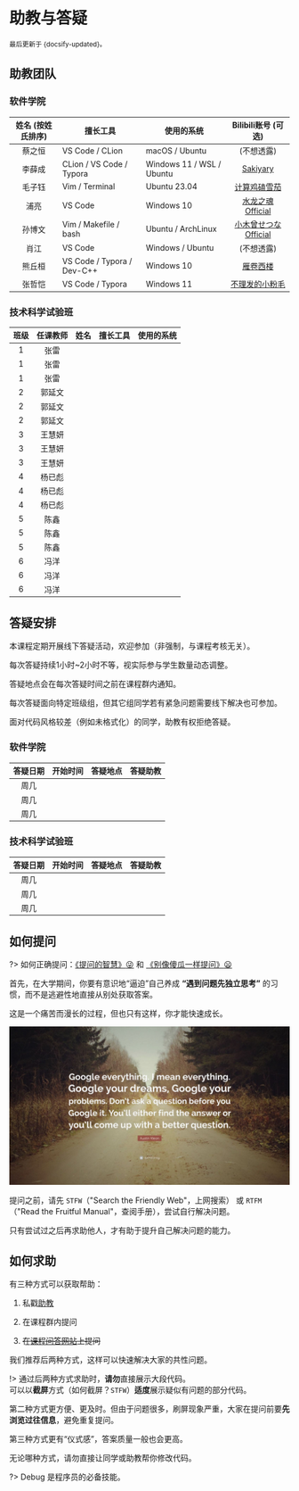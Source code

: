 # 助教与答疑

<small>最后更新于 {docsify-updated}。</small>

## 助教团队

<!-- tabs:start -->

### **软件学院**

| 姓名 (按姓氏排序) | 擅长工具                   | 使用的系统                |                     Bilibili账号 (可选)                     |
| :---------------: | -------------------------- | ------------------------- | :---------------------------------------------------------: |
|      蔡之恒       | VS Code / CLion            | macOS / Ubuntu            |                         (不想透露)                          |
|      李薛成       | CLion / VS Code / Typora   | Windows 11 / WSL / Ubuntu |       [Sakiyary](https://space.bilibili.com/12502995)       |
|      毛子钰       | Vim / Terminal             | Ubuntu 23.04              |    [计算鸡磕雪茄](https://space.bilibili.com/454302264)     |
|       浦亮        | VS Code                    | Windows 10                |   [水龙之魂Official](https://space.bilibili.com/4780141)    |
|      孙博文       | Vim / Makefile / bash      | Ubuntu / ArchLinux        | [小木曾せつなOfficial](https://space.bilibili.com/12896246) |
|       肖江        | VS Code                    | Windows / Ubuntu          |                         (不想透露)                          |
|      熊丘桓       | VS Code / Typora / Dev-C++ | Windows 10                |      [雁卷西楼](https://space.bilibili.com/679618337)       |
|      张哲恺       | VS Code / Typora           | Windows 11                |   [不理发的小粉毛](https://space.bilibili.com/330247538)    |

### **技术科学试验班**

| 班级  | 任课教师 | 姓名  | 擅长工具 | 使用的系统 |
| :---: | :------: | :---: | -------- | ---------- |
|   1   |   张雷   |       |          |            |
|   1   |   张雷   |       |          |            |
|   1   |   张雷   |       |          |            |
|   2   |  郭延文  |       |          |            |
|   2   |  郭延文  |       |          |            |
|   2   |  郭延文  |       |          |            |
|   3   |  王慧妍  |       |          |            |
|   3   |  王慧妍  |       |          |            |
|   3   |  王慧妍  |       |          |            |
|   4   |  杨已彪  |       |          |            |
|   4   |  杨已彪  |       |          |            |
|   4   |  杨已彪  |       |          |            |
|   5   |   陈鑫   |       |          |            |
|   5   |   陈鑫   |       |          |            |
|   5   |   陈鑫   |       |          |            |
|   6   |   冯洋   |       |          |            |
|   6   |   冯洋   |       |          |            |
|   6   |   冯洋   |       |          |            |

<!-- tabs:end -->

## 答疑安排

本课程定期开展线下答疑活动，欢迎参加（非强制，与课程考核无关）。

每次答疑持续1小时~2小时不等，视实际参与学生数量动态调整。

答疑地点会在每次答疑时间之前在课程群内通知。

每次答疑面向特定班级组，但其它组同学若有紧急问题需要线下解决也可参加。

面对代码风格较差（例如未格式化）的同学，助教有权拒绝答疑。

<!-- tabs:start -->

### **软件学院**

| 答疑日期 | 开始时间 | 答疑地点 | 答疑助教 |
| :------: | :------: | :------: | -------- |
|   周几   |          |          |          |
|   周几   |          |          |          |
|   周几   |          |          |          |

### **技术科学试验班**

| 答疑日期 | 开始时间 | 答疑地点 | 答疑助教 |
| :------: | :------: | :------: | -------- |
|   周几   |          |          |          |
|   周几   |          |          |          |
|   周几   |          |          |          |


<!-- tabs:end -->

## 如何提问

?> 如何正确提问：[《提问的智慧》:stuck_out_tongue_winking_eye:](https://github.com/ryanhanwu/How-To-Ask-Questions-The-Smart-Way/blob/main/README-zh_CN.md) 和 [《别像傻瓜一样提问》:frowning:](https://github.com/tangx/Stop-Ask-Questions-The-Stupid-Ways/blob/master/README.md)

首先，在大学期间，你要有意识地“逼迫”自己养成 **“遇到问题先独立思考”** 的习惯，而不是逃避性地直接从别处获取答案。

这是一个痛苦而漫长的过程，但也只有这样，你才能快速成长。

![GoogleQuote](.assets/images/google-quote.jpg ":size=700")

提问之前，请先 `STFW`（"Search the Friendly Web"，上网搜索）
或 `RTFM`（"Read the Fruitful Manual"，查阅手册），尝试自行解决问题。

只有尝试过之后再求助他人，才有助于提升自己解决问题的能力。

## 如何求助

有三种方式可以获取帮助：

1. 私戳[助教](qa?id=助教团队)

2. 在课程群内提问

3. ~~在[课程问答网站](http://qa.cpl.icu)上提问~~

我们推荐后两种方式，这样可以快速解决大家的共性问题。

!> 通过后两种方式求助时，**请勿**直接展示大段代码。</br>
可以以**截屏**方式（如何截屏？`STFW`）**适度**展示疑似有问题的部分代码。

第二种方式更方便、更及时。但由于问题很多，刷屏现象严重，大家在提问前要**先浏览过往信息**，避免重复提问。

第三种方式更有“仪式感”，答案质量一般也会更高。

无论哪种方式，请勿直接让同学或助教帮你修改代码。

?> Debug 是程序员的必备技能。

<!-- ## 有奖问答 <!-- {docsify:ignore} -->

<!-- 本学期，我们计划再次“复活”[课程问答网站](qa.cpl.icu)。

要经营好这个问答网站，需要大家的积极参与。

为此，制定以下措施：

- 助教选定有共性价值的问题

- 助教联系提问人

- 提问人将问答整理发布到问答网站

- 提问人将问答链接发布到课程群中

问答网站有完善的积分机制，我们会根据大家的参与情况进行**奖励**，

比如“秋天的第一杯奶茶”、书籍、自定义奖品等。 -->
